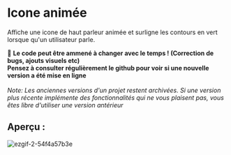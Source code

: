 # Icone animée
Affiche une icone de haut parleur animée et surligne les contours en vert lorsque qu'un utilisateur parle.

:speech_balloon: **Le code peut être ammené à changer avec le temps ! (Correction de bugs, ajouts visuels etc)** <br /> 
**Pensez à consulter régulièrement le github pour voir si une nouvelle version a été mise en ligne** <br /><br />
*Note: Les anciennes versions d'un projet restent archivées. Si une version plus récente implémente des fonctionnalités qui ne vous plaisent pas, vous êtes libre d'utiliser une version antérieur*


## Aperçu :


![ezgif-2-54f4a57b3e](https://user-images.githubusercontent.com/72102780/176675257-91cbb6d7-dc2b-4cc2-83d7-278062324d61.gif)


